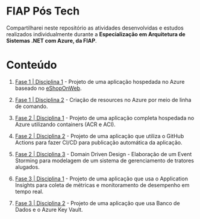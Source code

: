 # FIAP Pós Tech

Compartilharei neste repositório as atividades desenvolvidas e estudos realizados individualmente durante a **Especialização em Arquitetura de Sistemas .NET com Azure, da FIAP**.

# Conteúdo

1. [Fase 1 | Disciplina 1](./Desafios/F01D01A05%20-%20Challenge%201.md) - Projeto de uma aplicação hospedada no Azure baseado no [eShopOnWeb](https://github.com/dotnet-architecture/eShopOnWeb).

2. [Fase 1 | Disciplina 2](./Desafios/F01D02A07%20-%20Challenge%202.md) - Criação de resources no Azure por meio de linha de comando.

3. [Fase 2 | Disciplina 1](./Desafios/F02D01A06%20-%20Challenge%203.md) - Projeto de uma aplicação completa hospedada no Azure utilizando containers (ACR e ACI).

4. [Fase 2 | Disciplina 2](./Desafios/F02D02A11%20-%20Challenge%204.md) - Projeto de uma aplicação que utiliza o GitHub Actions para fazer CI/CD para publicação automática da aplicação.

5. [Fase 2 | Disciplina 3](./Desafios/F02D03A06%20-%20Challenge%205.md) - Domain Driven Design - Elaboração de um Event Storming para modelagem de um sistema de gerenciamento de tratores alugados.

6. [Fase 3 | Disciplina 1](./Desafios/F03D01A05%20-%20Challenge%206.md) - Projeto de uma aplicação que usa o Application Insights para coleta de métricas e monitoramento de desempenho em tempo real.

7. [Fase 3 | Disciplina 2](./Desafios/F03D02A03%20-%20Challenge%207.md) - Projeto de uma aplicação que usa Banco de Dados e o Azure Key Vault.

